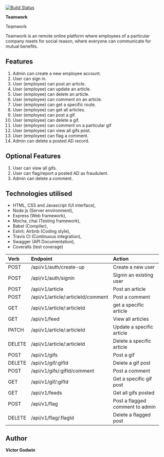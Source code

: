 [![Build Status](https://travis-ci.org/cstudio7/TeamWork.svg?branch=dev)](https://travis-ci.org/cstudio7/TeamWork)

 **Teamwork**




Teamwork

Teamwork is an remote online platform where employees of a particular company meets for social reason, where everyone can communicate for mutual benefits.


 ## Features

1. Admin can create a new employee account.
2. User can sign in.
3. User (employee) can post an article.
4. User (employee) can update an article.
5. User (employee) can delete an article.
6. User (employee) can comment on an article.
7. User (employee) can get a specific route.
8. User (employee) can get all articles.
9. User (employee) can post a gif.
10. User (employee) can delete a gif.
11. User (employee) can comment on a particular gif
12. User (employee) can view all gifs post.
13. User (employee) can flag a comment.
14. Admin can delete a posted AD record.



## Optional Features


 1. User can view all gifs.
 2. User can flag/report a posted AD as fraudulent.
 3. Admin can delete a comment.


 
## Technologies utilised

- HTML, CSS and Javascript (UI interface),
- Node js (Server environment),
- Express (Web framework),
- Mocha, chai (Testing framework),
- Babel (Compiler),
- Eslint; Airbnb (Coding style),
- Travis CI (Continuous integration),
- Swagger (API Documentation),
- Coveralls (test coverage)









| Verb     | Endpoint                                                           | Action
| :------- | :---------------------------------------------------------------   | :---------------------------------------------
| POST     | /api/v1/auth/create-up                                             | Create a new user
| POST     | /api/v1/auth/signin                                                | Signin an existing user
| POST     | /api/v1/article                                                    | Post an article
| POST     | /api/v1/article/:articleId/comment                                 | Post a comment
| GET      | /api/v1/article/:articleId                                         | get a specific article
| GET      | /api/v1/feed                                                       | View all articles
| PATCH    | /api/v1/article/:articleId                                         | Update a specific article
| DELETE   | /api/v1/article/:articleId                                         | Delete a specific article
| POST     | /api/v1/gifs                                                       | Post a gif
| DELETE   | /api/v1/gif/:gifId                                                 | Delete a gif post
| POST     | /api/v1/gifs/:gifId/comment                                        | Post a comment
| GET      | /api/v1/gif/:gifId                                                 | Get a specific gif post
| GET      | /api/v1/feeds                                                      |Get all gifs posted
| POST     | /api/v1/flag                                                       | Post a flagged comment to admin
| DELETE   | /api/v1/flag/:flagId                                               | Delete a flagged post



## Author

**Victor Godwin**
